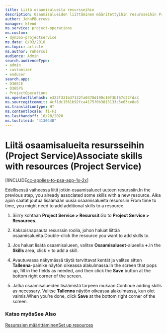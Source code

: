 ```yaml
---
title: Liitä osaamisalueita resursseihin
description: Osaamisalueiden liittäminen määritettyihin resursseihin Project Servicessä
author: JohnPBurrows
manager: kfend
ms.service: project-operations
ms.custom:
- dyn365-projectservice
ms.date: 8/03/2018
ms.topic: article
ms.author: ruhercul
audience: Admin
search.audienceType:
- admin
- customizer
- enduser
search.app:
- D365CE
- D365PS
- ProjectOperations
ms.openlocfilehash: e322f331b37132fa0478d190c10f3bf67c22fda3
ms.sourcegitcommit: 4cf1dc1561b92fca4175f0b3813133c5e63ce8e6
ms.translationtype: HT
ms.contentlocale: fi-FI
ms.lasthandoff: 10/28/2020
ms.locfileid: "4130440"
---
```

# <a name="associate-skills-with-resources-project-service"></a><span data-ttu-id="dab96-103">Liitä osaamisalueita resursseihin (Project Service)</span><span class="sxs-lookup"><span data-stu-id="dab96-103">Associate skills with resources (Project Service)</span></span>

[!INCLUDE[cc-applies-to-psa-app-1x-2x](../includes/cc-applies-to-psa-app-1x-2x.md)]

<span data-ttu-id="dab96-104">Edellisessä vaiheessa liitit jotkin osaamisalueet uuteen resurssiin.</span><span class="sxs-lookup"><span data-stu-id="dab96-104">In the previous step, you already associated some skills with  a new resource.</span></span> <span data-ttu-id="dab96-105">Aika ajoin saatat joutua lisäämään uusia osaamisalueita resurssiin.</span><span class="sxs-lookup"><span data-stu-id="dab96-105">From time to time, you might need to add additional skills to a resource.</span></span>  
  
1.  <span data-ttu-id="dab96-106">Siirry kohtaan **Project Service > Resurssit**.</span><span class="sxs-lookup"><span data-stu-id="dab96-106">Go to **Project Service > Resources**.</span></span>  
  
2.  <span data-ttu-id="dab96-107">Kaksoisnapsauta resurssin roolia, johon haluat liittää osaamisalueita.</span><span class="sxs-lookup"><span data-stu-id="dab96-107">Double-click the resource you want to add skills to.</span></span>  
  
3.  <span data-ttu-id="dab96-108">Jos haluat lisätä osaamisalueen, valitse **Osaamisalueet**-alueella **+**.</span><span class="sxs-lookup"><span data-stu-id="dab96-108">In the **Skills** area, click **+** to add a skill.</span></span>  
  
4.  <span data-ttu-id="dab96-109">Avautuvassa näkymässä täytä tarvittavat kentät ja valitse sitten **Tallenna**-painike näytön oikeassa alakulmassa.</span><span class="sxs-lookup"><span data-stu-id="dab96-109">In the screen that pops up, fill in the fields as needed, and then click the **Save** button at the bottom right corner of the screen.</span></span>  
  
5.  <span data-ttu-id="dab96-110">Jatka osaamisalueiden lisäämistä tarpeen mukaan.</span><span class="sxs-lookup"><span data-stu-id="dab96-110">Continue adding skills as necessary.</span></span> <span data-ttu-id="dab96-111">Valitse **Tallenna** näytön oikeassa alakulmassa, kun olet valmis.</span><span class="sxs-lookup"><span data-stu-id="dab96-111">When you’re done, click **Save** at the bottom right corner of the screen.</span></span>  
  
### <a name="see-also"></a><span data-ttu-id="dab96-112">Katso myös</span><span class="sxs-lookup"><span data-stu-id="dab96-112">See Also</span></span>  
 [<span data-ttu-id="dab96-113">Resurssien määrittäminen</span><span class="sxs-lookup"><span data-stu-id="dab96-113">Set up resources</span></span>](../psa/set-up-resources.md)
